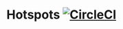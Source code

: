 # Hotspots [![CircleCI](https://circleci.com/gh/rkshkmr800/hotspots/tree/master.svg?style=svg)](https://circleci.com/gh/rkshkmr800/hotspots/tree/master)

